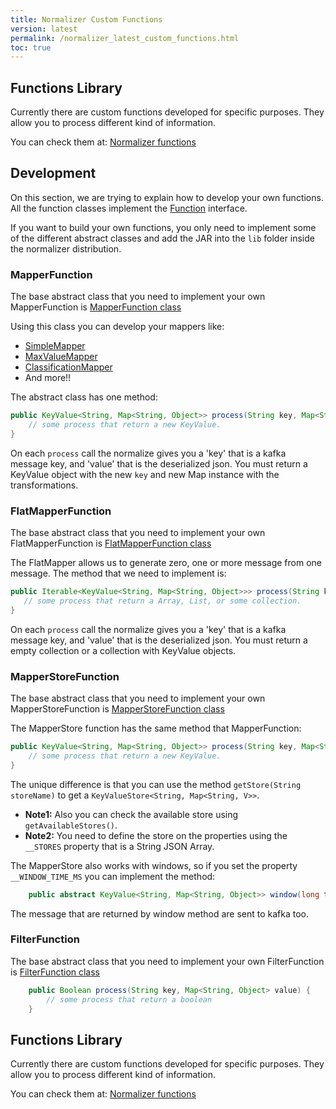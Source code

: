 ```yaml
---
title: Normalizer Custom Functions
version: latest
permalink: /normalizer_latest_custom_functions.html
toc: true
---
```


## Functions Library

Currently there are custom functions developed for specific purposes. They allow you to process different kind of information.

You can check them at: [Normalizer functions](http://wizzie-io.github.io/normalizer-functions/)


## Development

On this section, we are trying to explain how to develop your own functions.
All the function classes implement the [Function](https://github.com/wizzie-io/normalizer/blob/master/service/src/main/java/io/wizzie/ks/normalizer/funcs/Function.java) interface.

If you want to build your own functions, you only need to implement some of the different abstract classes and add the JAR into the `lib` folder inside the normalizer distribution.

### MapperFunction

The base abstract class that you need to implement your own MapperFunction is [MapperFunction class](https://github.com/wizzie-io/normalizer/blob/master/service/src/main/java/io/wizzie/ks/normalizer/funcs/MapperFunction.java)

Using this class you can develop your mappers like:
 * [SimpleMapper](https://github.com/wizzie-io/normalizer/blob/master/service/src/main/java/io/wizzie/ks/normalizer/funcs/impl/SimpleMapper.java)
 * [MaxValueMapper](https://github.com/wizzie-io/normalizer/blob/master/service/src/main/java/io/wizzie/ks/normalizer/funcs/impl/MaxValueMapper.java)
 * [ClassificationMapper](https://github.com/wizzie-io/normalizer/blob/master/service/src/main/java/io/wizzie/ks/normalizer/funcs/impl/ClassificationMapper.java)
 * And more!!

The abstract class has one method:

```java
public KeyValue<String, Map<String, Object>> process(String key, Map<String, Object> value) {
    // some process that return a new KeyValue.
}
```

On each `process` call the normalize gives you a 'key' that is a kafka message key, and 'value' that is the deserialized json. You must return a KeyValue object with the new `key` and new Map instance with the transformations.

### FlatMapperFunction

The base abstract class that you need to implement your own FlatMapperFunction is [FlatMapperFunction class](https://github.com/wizzie-io/normalizer/blob/master/service/src/main/java/io/wizzie/ks/normalizer/funcs/FlatMapperFunction.java)

The FlatMapper allows us to generate zero, one or more message from one message. The method that we need to implement is:

```java
public Iterable<KeyValue<String, Map<String, Object>>> process(String key, Map<String, Object> value) {
   // some process that return a Array, List, or some collection.  
}
```

On each `process` call the normalize gives you a 'key' that is a kafka message key, and 'value' that is the deserialized json. You must return a empty collection or a collection with KeyValue objects.


### MapperStoreFunction

The base abstract class that you need to implement your own MapperStoreFunction is [MapperStoreFunction class](https://github.com/wizzie-io/normalizer/blob/master/service/src/main/java/io/wizzie/ks/normalizer/funcs/MapperStoreFunction.java)

The MapperStore function has the same method that MapperFunction:

```java
public KeyValue<String, Map<String, Object>> process(String key, Map<String, Object> value) {
    // some process that return a new KeyValue.
}
```

The unique difference is that you can use the method `getStore(String storeName)` to get a `KeyValueStore<String, Map<String, V>>`.

 * **Note1:** Also you can check the available store using `getAvailableStores()`.
 * **Note2:** You need to define the store on the properties using the `__STORES` property that is a String JSON Array.

The MapperStore also works with windows, so if you set the property `__WINDOW_TIME_MS` you can implement the method:

```java
    public abstract KeyValue<String, Map<String, Object>> window(long timestamp);
```

The message that are returned by window method are sent to kafka too.


### FilterFunction

The base abstract class that you need to implement your own FilterFunction is [FilterFunction class](https://github.com/wizzie-io/normalizer/blob/master/service/src/main/java/io/wizzie/ks/normalizer/funcs/FilterFunc.java)

```java
    public Boolean process(String key, Map<String, Object> value) {
        // some process that return a boolean
    }
```

## Functions Library

Currently there are custom functions developed for specific purposes. They allow you to process different kind of information.

You can check them at: [Normalizer functions](http://wizzie-io.github.io/normalizer-functions/)
